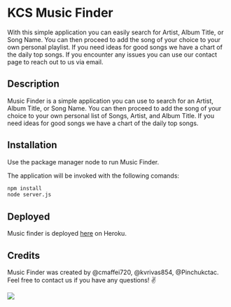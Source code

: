 # KCS Music Finder

With this simple application you can easily search for Artist, Album Title, or Song Name. You can then proceed to add the song of your choice to your own personal playlist. If you need ideas for good songs we have a chart of the daily top songs. If you encounter any issues you can use our contact page to reach out to us via email. 

## Description

Music Finder is a simple application you can use to search for an Artist, Album Title, or Song Name. You can then proceed to add the song of your choice to your own personal list of Songs, Artist, and Album Title. If you need ideas for good songs we have a chart of the daily top songs.

## Installation

Use the package manager node to run Music Finder.

The application will be invoked with the following comands:

```bash
npm install
node server.js
```
## Deployed
Music finder is deployed [here](https://safe-atoll-83262.herokuapp.com/) on Heroku.

## Credits
Music Finder was created by @cmaffei720, @kvrivas854, @Pinchukctac. Feel free to contact us if you have any questions! ✌️


![](C:\Users\pinch\AppData\Roaming\Typora\typora-user-images\image-20200811161425295.png)
